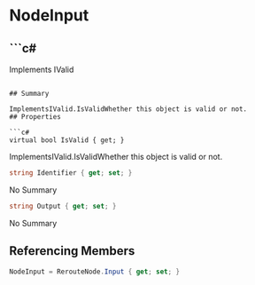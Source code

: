 # NodeInput

## ```c#
Implements IValid
```

## Summary

ImplementsIValid.IsValidWhether this object is valid or not.
## Properties

```c#
virtual bool IsValid { get; } 
```
ImplementsIValid.IsValidWhether this object is valid or not.
```c#
string Identifier { get; set; } 
```
No Summary
```c#
string Output { get; set; } 
```
No Summary
## Referencing Members

```c#
NodeInput = RerouteNode.Input { get; set; } 
```
